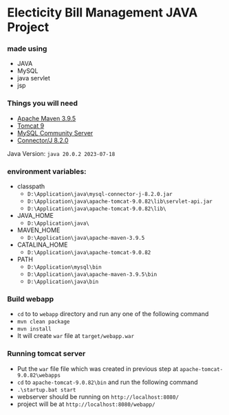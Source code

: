 # Electicity Bill Management JAVA Project

### made using
- JAVA
- MySQL
- java servlet
- jsp

### Things you will need

- [Apache Maven 3.9.5](https://dlcdn.apache.org/maven/maven-3/3.9.5/binaries/apache-maven-3.9.5-bin.zip)
- [Tomcat 9](https://tomcat.apache.org/download-90.cgi)
- [MySQL Community Server](https://dev.mysql.com/downloads/mysql/)
- [Connector/J 8.2.0](https://dev.mysql.com/downloads/connector/j/)

Java Version: `java 20.0.2 2023-07-18`

### environment variables:

- classpath
  - `D:\Application\java\mysql-connector-j-8.2.0.jar`
  - `D:\Application\java\apache-tomcat-9.0.82\lib\servlet-api.jar`
  - `D:\Application\java\apache-tomcat-9.0.82\lib\`
- JAVA_HOME
  - `D:\Application\java\`
- MAVEN_HOME
  - `D:\Application\java\apache-maven-3.9.5`
- CATALINA_HOME
  - `D:\Application\java\apache-tomcat-9.0.82`
- PATH
  - `D:\Application\mysql\bin`
  - `D:\Application\java\apache-maven-3.9.5\bin`
  - `D:\Application\java\bin`

 ### Build webapp

- `cd` to to `webapp` directory and run any one of the following command
- `mvn clean package`
- `mvn install`
- It will create `war` file at `target/webapp.war`

### Running tomcat server

- Put the `war` file file which was created in previous step at `apache-tomcat-9.0.82\webapps`
- `cd` to `apache-tomcat-9.0.82\bin` and run the following command
- `.\startup.bat start`
- webserver should be running on `http://localhost:8080/`
- project will be at `http://localhost:8080/webapp/`



